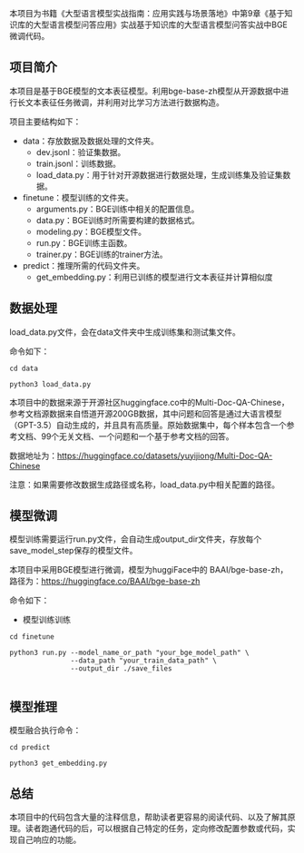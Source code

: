 本项目为书籍《大型语言模型实战指南：应用实践与场景落地》中第9章《基于知识库的大型语言模型问答应用》实战基于知识库的大型语言模型问答实战中BGE微调代码。

## 项目简介

本项目是基于BGE模型的文本表征模型。利用bge-base-zh模型从开源数据中进行长文本表征任务微调，并利用对比学习方法进行数据构造。

项目主要结构如下：
- data：存放数据及数据处理的文件夹。
  - dev.jsonl：验证集数据。
  - train.jsonl：训练数据。
  - load_data.py：用于针对开源数据进行数据处理，生成训练集及验证集数据。
- finetune：模型训练的文件夹。
  - arguments.py：BGE训练中相关的配置信息。
  - data.py：BGE训练时所需要构建的数据格式。
  - modeling.py：BGE模型文件。
  - run.py：BGE训练主函数。
  - trainer.py：BGE训练的trainer方法。
- predict：推理所需的代码文件夹。
  - get_embedding.py：利用已训练的模型进行文本表征并计算相似度

## 数据处理

load_data.py文件，会在data文件夹中生成训练集和测试集文件。

命令如下：

```shell
cd data

python3 load_data.py
```
本项目中的数据来源于开源社区huggingface.co中的Multi-Doc-QA-Chinese，参考文档源数据来自悟道开源200GB数据，其中问题和回答是通过大语言模型（GPT-3.5）自动生成的，并且具有高质量。原始数据集中，每个样本包含一个参考文档、99个无关文档、一个问题和一个基于参考文档的回答。

数据地址为：https://huggingface.co/datasets/yuyijiong/Multi-Doc-QA-Chinese

注意：如果需要修改数据生成路径或名称，load_data.py中相关配置的路径。

## 模型微调

模型训练需要运行run.py文件，会自动生成output_dir文件夹，存放每个save_model_step保存的模型文件。

本项目中采用BGE模型进行微调，模型为huggiFace中的 BAAI/bge-base-zh，路径为：https://huggingface.co/BAAI/bge-base-zh

命令如下：
- 模型训练训练
```shell
cd finetune

python3 run.py --model_name_or_path "your_bge_model_path" \
               --data_path "your_train_data_path" \
               --output_dir ./save_files
               
```

## 模型推理

模型融合执行命令：
```shell
cd predict

python3 get_embedding.py

```
## 总结

本项目中的代码包含大量的注释信息，帮助读者更容易的阅读代码、以及了解其原理。读者跑通代码的后，可以根据自己特定的任务，定向修改配置参数或代码，实现自己响应的功能。